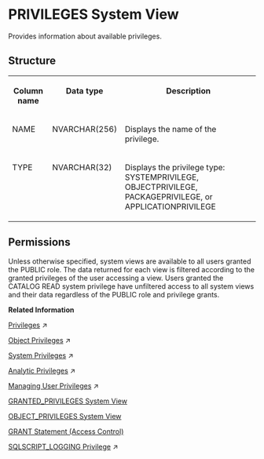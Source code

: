 <!-- loio20cc29b0751910149c6da55983753a8a -->

# PRIVILEGES System View

Provides information about available privileges.



<a name="loio20cc29b0751910149c6da55983753a8a___p_r_i_v_i_l_e_g_e_s_1struct_PRIVILEGES"/>

## Structure


<table>
<tr>
<th valign="top">

Column name

</th>
<th valign="top">

Data type

</th>
<th valign="top">

Description

</th>
</tr>
<tr>
<td valign="top">

NAME

</td>
<td valign="top">

NVARCHAR\(256\)

</td>
<td valign="top">

Displays the name of the privilege.

</td>
</tr>
<tr>
<td valign="top">

TYPE

</td>
<td valign="top">

NVARCHAR\(32\)

</td>
<td valign="top">

Displays the privilege type: SYSTEMPRIVILEGE, OBJECTPRIVILEGE, PACKAGEPRIVILEGE, or APPLICATIONPRIVILEGE

</td>
</tr>
</table>



<a name="loio20cc29b0751910149c6da55983753a8a__section_txd_4r4_dzb"/>

## Permissions

Unless otherwise specified, system views are available to all users granted the PUBLIC role. The data returned for each view is filtered according to the granted privileges of the user accessing a view. Users granted the CATALOG READ system privilege have unfiltered access to all system views and their data regardless of the PUBLIC role and privilege grants.

**Related Information**  


[Privileges](https://help.sap.com/viewer/a1317de16a1e41a6b0ff81849d80713c/2024_1_QRC/en-US/fb0f9b103d6940f28f3479b533c351e9.html "Several privilege types are used in SAP HANA (system, object, and analytic).") :arrow_upper_right:

[Object Privileges](https://help.sap.com/viewer/a1317de16a1e41a6b0ff81849d80713c/2024_1_QRC/en-US/d6311b15a7e74e01b3f660f7d175b318.html "Object privileges are SQL privileges that are used to allow access to and modification of database objects.") :arrow_upper_right:

[System Privileges](https://help.sap.com/viewer/a1317de16a1e41a6b0ff81849d80713c/2024_1_QRC/en-US/cadbcfc38b084808b80b3551b1cd756e.html "System privileges control general system activities.") :arrow_upper_right:

[Analytic Privileges](https://help.sap.com/viewer/a1317de16a1e41a6b0ff81849d80713c/2024_1_QRC/en-US/db08ea0cbb571014a386f851122958b2.html "Analytic privileges grant different users access to different portions of data in the same view based on their business role. Within the definition of an analytic privilege, the conditions that control which data users see is defined using SQL.") :arrow_upper_right:

[Managing User Privileges](https://help.sap.com/viewer/477aa413a36c4a95878460696fcc8896/2024_1_QRC/en-US/20fc276e8f22423fb6eba66f03f541e1.html "Various privileges are required to manage remote sources, virtual tables, and linked database.") :arrow_upper_right:

[GRANTED\_PRIVILEGES System View](granted-privileges-system-view-20a5958.md "Provides information about privileges and roles granted to users.")

[OBJECT\_PRIVILEGES System View](object-privileges-system-view-47764eb.md "Provides information about the types of objects and privileges that can be granted to those types of objects.")

[GRANT Statement \(Access Control\)](../../010-SQL-Reference/012-SQL-Statements/grant-statement-access-control-20f674e.md "Grants various types of privileges to users and roles.")

[SQLSCRIPT_LOGGING Privilege](https://help.sap.com/viewer/d1cb63c8dd8e4c35a0f18aef632687f0/2024_1_QRC/en-US/804d96051c14464d8596d2aa9b5ca3c6.html "") :arrow_upper_right:

